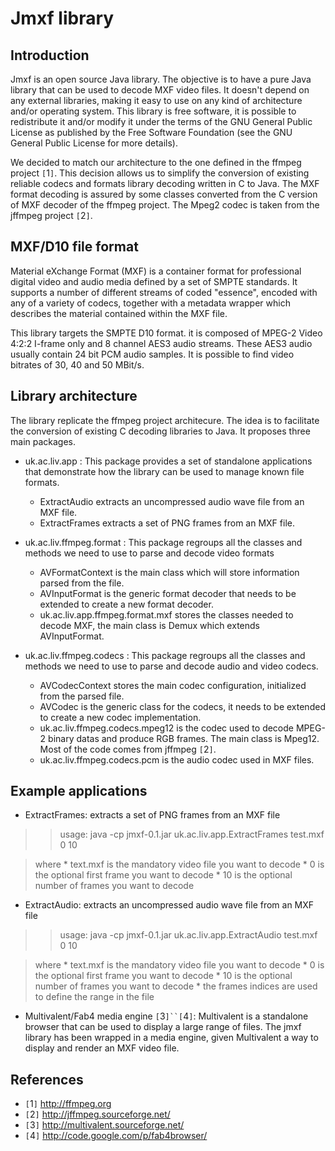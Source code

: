 # Jmxf library #


## Introduction ##

Jmxf is an open source Java library. The objective is to have a pure Java library that can be used to decode MXF video files. It doesn't depend on any external libraries, making it easy to use on any kind of architecture and/or operating system. This library is free software, it is possible to redistribute it and/or modify it under the terms of the GNU General Public License as published by the Free Software Foundation (see the GNU General Public License for more details).

We decided to match our architecture to the one defined in the ffmpeg project `[`1`]`. This decision allows us to simplify the conversion of existing reliable codecs and formats library decoding written in C to Java. The MXF format decoding is assured by some classes converted from the C version of MXF decoder of the ffmpeg project. The Mpeg2 codec is taken from the jffmpeg project `[`2`]`.



## MXF/D10 file format ##

Material eXchange Format (MXF) is a container format for professional digital video and audio media defined by a set of SMPTE standards. It supports a number of different streams of coded "essence", encoded with any of a variety of codecs, together with a metadata wrapper which describes the material contained within the MXF file.

This library targets the SMPTE D10 format. it is composed of MPEG-2 Video 4:2:2 I-frame only and 8 channel AES3 audio streams. These AES3 audio usually contain 24 bit PCM audio samples. It is possible to find video bitrates of 30, 40 and 50 MBit/s.



## Library architecture ##

The library replicate the ffmpeg project architecure. The idea is to facilitate the conversion of existing C decoding libraries to Java. It proposes three main packages.

  * uk.ac.liv.app : This package provides a set of standalone applications that demonstrate how the library can be used to manage known file formats.
    * ExtractAudio extracts an uncompressed audio wave file from an MXF file.
    * ExtractFrames extracts a set of PNG frames from an MXF file.

  * uk.ac.liv.ffmpeg.format : This package regroups all the classes and methods we need to use to parse and decode video formats
    * AVFormatContext is the main class which will store information parsed from the file.
    * AVInputFormat is the generic format decoder that needs to be extended to create a new format decoder.
    * uk.ac.liv.app.ffmpeg.format.mxf stores the classes needed to decode MXF, the main class is Demux which extends AVInputFormat.

  * uk.ac.liv.ffmpeg.codecs : This package regroups all the classes and methods we need to use to parse and decode audio and video codecs.
    * AVCodecContext stores the main codec configuration, initialized from the parsed file.
    * AVCodec is the generic class for the codecs, it needs to be extended to create a new codec implementation.
    * uk.ac.liv.ffmpeg.codecs.mpeg12 is the codec used to decode MPEG-2 binary datas and produce RGB frames. The main class is Mpeg12. Most of the code comes from jffmpeg `[`2`]`.
    * uk.ac.liv.ffmpeg.codecs.pcm is the audio codec used in MXF files.


## Example applications ##

  * ExtractFrames: extracts a set of PNG frames from an MXF file
> > usage: java -cp jmxf-0.1.jar uk.ac.liv.app.ExtractFrames test.mxf 0 10


> where
    * text.mxf is the mandatory video file you want to decode
    * 0 is the optional first frame you want to decode
    * 10 is the optional number of frames you want to decode

  * ExtractAudio: extracts an uncompressed audio wave file from an MXF file
> > usage: java -cp jmxf-0.1.jar uk.ac.liv.app.ExtractAudio test.mxf 0 10


> where
    * text.mxf is the mandatory video file you want to decode
    * 0 is the optional first frame you want to decode
    * 10 is the optional number of frames you want to decode
    * the frames indices are used to define the range in the file

  * Multivalent/Fab4 media engine `[`3`]``[`4`]`: Multivalent is a standalone browser that can be used to display a large range of files. The jmxf library has been wrapped in a media engine, given Multivalent a way to display and render an MXF video file.


## References ##

  * `[`1`]` http://ffmpeg.org
  * `[`2`]` http://jffmpeg.sourceforge.net/
  * `[`3`]` http://multivalent.sourceforge.net/
  * `[`4`]` http://code.google.com/p/fab4browser/


